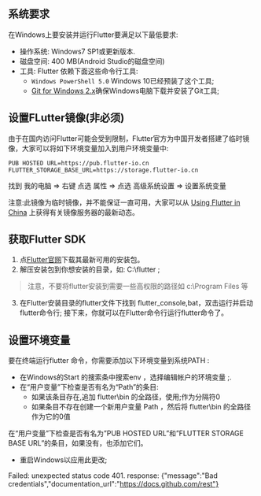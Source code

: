 ## 系统要求

在Windows上要安装并运行Flutter要满足以下最低要求:

- 操作系统: Windows7 SP1或更新版本.
- 磁盘空间: 400 MB(Android Studio的磁盘空间)
- 工具: Flutter 依赖下面这些命令行工具:
	- `Windows PowerShell 5.0` Windows 10已经预装了这个工具;
	- [Git for Windows 2.x](https://git-scm.com/download/win)确保Windows电脑下载并安装了Git工具;

## 设置FLutter镜像(非必须)

由于在国内访问Flutter可能会受到限制，Flutter官方为中国开发者搭建了临时镜像，大家可以将如下环境变量加入到用户环境变量中:
```
PUB HOSTED URL=https://pub.flutter-io.cn
FLUTTER_STORAGE_BASE_URL=https://storage.flutter-io.cn
```

找到 我的电脑 => 右键 点选 属性 => 点选 高级系统设置 => 设置系统变量

注意:此镜像为临时镜像，并不能保证一直可用，大家可以从 [Using Flutter in China](https://flutter.dev/community/china) 上获得有关镜像服务器的最新动态。

## 获取Flutter SDK

1. 点[Flutter官网](https://docs.flutter.dev/release/archive?tab=windows)下载其最新可用的安装包。
2. 解压安装包到你想安装的目录，如: C:\\flutter ;
> 注意，不要将flutter安装到需要一些高权限的路径如 c:\\Program Files 等
3. 在Flutter安装目录的flutter文件下找到 flutter_console,bat，双击运行并启动flutter命令行;
接下来，你就可以在Flutter命令行运行flutter命令了。

## 设置环境变量


要在终端运行flutter 命令，你需要添加以下环境变量到系统PATH :

- 在Windows的Start 的搜索条中搜索env ，选择编辑帐户的环境变量 ;.
- 在“用户变量”下检查是否有名为“Path”的条目:
	- 如果该条目存在,追加 flutter\bin 的全路径，使用;作为分隔符0
	- 如果条目不存在创建一个新用户变量 Path ，然后将 flutter\bin 的全路径作为它的0值

在“用户变量”下检查是否有名为”PUB HOSTED URL”和”FLUTTER STORAGE BASE URL”的条目，如果没有，也添加它们。
- 重启Windows以应用此更改;


Failed: unexpected status code 401. response: {"message":"Bad credentials","documentation_url":"https://docs.github.com/rest"}
